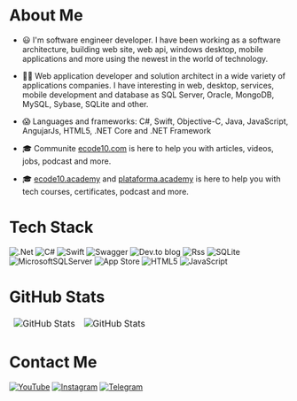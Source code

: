 # About Me
- 😃 I'm software engineer developer. I have been working as a software architecture, building web site, web api, windows desktop, mobile applications and more using the newest in the world of technology.

- 🧑‍💻 Web application developer and solution architect in a wide variety of applications companies. I have interesting in web, desktop, services, mobile development and database as SQL Server, Oracle, MongoDB, MySQL, Sybase, SQLite and other.

- 😱 Languages and frameworks: C#, Swift, Objective-C, Java, JavaScript, AngujarJs, HTML5, .NET Core and .NET Framework

- 🎓 Communite [ecode10.com](https://ecode10.com) is here to help you with articles, videos, jobs, podcast and more.

- 🎓 [ecode10.academy](https://ecode10.academy) and [plataforma.academy](https://plataforma.academy) is here to help you with tech courses, certificates, podcast and more.

# Tech Stack
![.Net](https://img.shields.io/badge/.NET-5C2D91?style=for-the-badge&logo=.net&logoColor=white) ![C#](https://img.shields.io/badge/c%23-%23239120.svg?style=for-the-badge&logo=c-sharp&logoColor=white) ![Swift](https://img.shields.io/badge/swift-F54A2A?style=for-the-badge&logo=swift&logoColor=white) ![Swagger](https://img.shields.io/badge/-Swagger-%23Clojure?style=for-the-badge&logo=swagger&logoColor=white) ![Dev.to blog](https://img.shields.io/badge/dev.to-0A0A0A?style=for-the-badge&logo=dev.to&logoColor=white) ![Rss](https://img.shields.io/badge/rss-F88900?style=for-the-badge&logo=rss&logoColor=white) ![SQLite](https://img.shields.io/badge/sqlite-%2307405e.svg?style=for-the-badge&logo=sqlite&logoColor=white) ![MicrosoftSQLServer](https://img.shields.io/badge/Microsoft%20SQL%20Server-CC2927?style=for-the-badge&logo=microsoft%20sql%20server&logoColor=white) ![App Store](https://img.shields.io/badge/App_Store-0D96F6?style=for-the-badge&logo=app-store&logoColor=white) ![HTML5](https://img.shields.io/badge/html5-%23E34F26.svg?style=for-the-badge&logo=html5&logoColor=white) ![JavaScript](https://img.shields.io/badge/javascript-%23323330.svg?style=for-the-badge&logo=javascript&logoColor=%23F7DF1E)

# GitHub Stats
<table align="center" border="0" cellpadding="0" cellspacing="0">
  <thead>
    <tr>
      <td>
        <img
          src="https://github-readme-stats.vercel.app/api?username=ecode10&show_icons=true&locale=en&theme=tokyonight&count_private=true"
          alt="GitHub Stats"
        />
      </td>
      <td>
        <img
          src="https://streak-stats.demolab.com/?user=ecode10&theme=tokyonight"
          alt="GitHub Stats"
        />
      </td>
    </tr>
  </thead>
</table>

# Contact Me
[![YouTube](https://img.shields.io/badge/YouTube-%23FF0000.svg?style=for-the-badge&logo=YouTube&logoColor=white)](https://youtube.com/@ecode10) [![Instagram](https://img.shields.io/badge/Instagram-%23E4405F.svg?style=for-the-badge&logo=Instagram&logoColor=white)](https://instagram.com/@ecode10) [![Telegram](https://img.shields.io/badge/Telegram-2CA5E0?style=for-the-badge&logo=telegram&logoColor=white)](https://mauriciojunior.net)
